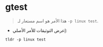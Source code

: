 # gtest

> هذا الأمر هو اسم مستعار لـ `-p linux test`.

- إعرض التوثيقات للأمر الأصلي:

`tldr -p linux test`
